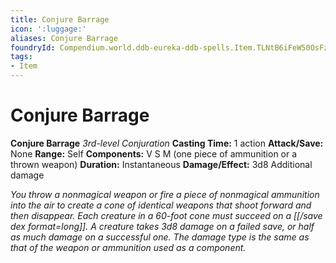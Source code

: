 ```yaml
---
title: Conjure Barrage
icon: ':luggage:'
aliases: Conjure Barrage
foundryId: Compendium.world.ddb-eureka-ddb-spells.Item.TLNtB6iFeW50OsFz
tags:
- Item
---
```


# Conjure Barrage

**Conjure Barrage**
_3rd-level Conjuration_
**Casting Time:** 1 action
**Attack/Save:** None
**Range:** Self
**Components:** V S M (one piece of ammunition or a thrown weapon)
**Duration:** Instantaneous
**Damage/Effect:** 3d8 Additional damage

*You throw a nonmagical weapon or fire a piece of nonmagical ammunition into the air to create a cone of identical weapons that shoot forward and then disappear. Each creature in a 60-foot cone must succeed on a [[/save dex format=long]]. A creature takes 3d8 damage on a failed save, or half as much damage on a successful one. The damage type is the same as that of the weapon or ammunition used as a component.*